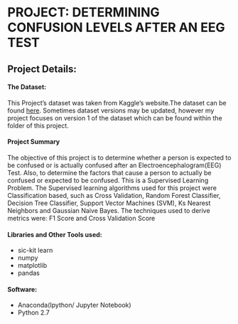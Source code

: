 # PROJECT: DETERMINING CONFUSION LEVELS AFTER AN EEG TEST

## Project Details: 


#### The Dataset:
This Project’s dataset was taken from Kaggle’s website.The dataset can be found [here](https://www.kaggle.com/wanghaohan/eeg-brain-wave-for-confusion). Sometimes dataset versions may be updated, however my project focuses on version 1 of the dataset which can be found within the folder of this project. 

#### Project Summary
The objective of this project is to determine whether a person is expected to be confused or is actually confused after an Electroencephalogram(EEG) Test.  Also, to determine the factors that cause a person to actually be confused or expected to be confused. 
This is a Supervised Learning Problem. The Supervised learning algorithms used for this project were Classification based, such as Cross Validation, Random Forest Classifier, Decision Tree Classifier, Support Vector Machines (SVM), Ks Nearest Neighbors and Gaussian Naive Bayes. 
The techniques used to derive metrics were: F1 Score and Cross Validation Score 

#### Libraries and Other Tools used:
- sic-kit learn
- numpy
- matplotlib
- pandas

#### Software:
- Anaconda(Ipython/ Jupyter Notebook)
- Python 2.7 
